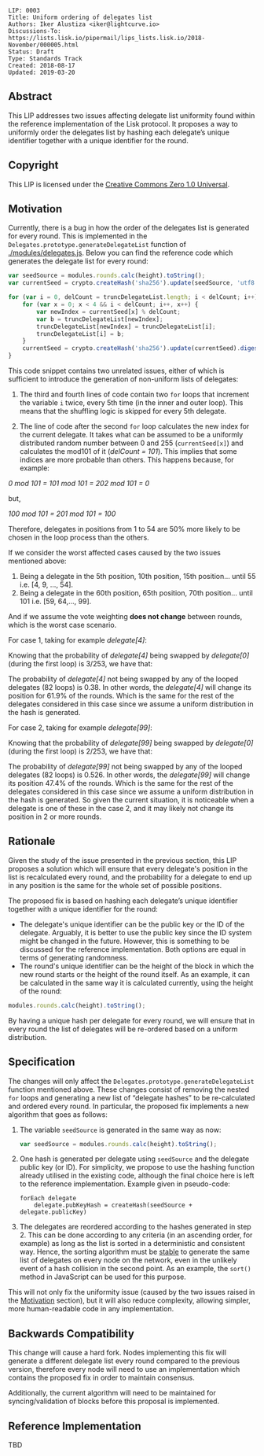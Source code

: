 ```
LIP: 0003
Title: Uniform ordering of delegates list
Authors: Iker Alustiza <iker@lightcurve.io>
Discussions-To: https://lists.lisk.io/pipermail/lips_lists.lisk.io/2018-November/000005.html
Status: Draft
Type: Standards Track
Created: 2018-08-17
Updated: 2019-03-20
```

## Abstract

This LIP addresses two issues affecting delegate list uniformity found within the reference implementation of the Lisk protocol. It proposes a way to uniformly order the delegates list by hashing each delegate’s unique identifier together with a unique identifier for the round.

## Copyright

This LIP is licensed under the [Creative Commons Zero 1.0 Universal](https://creativecommons.org/publicdomain/zero/1.0/).

## Motivation

Currently, there is a bug in how the order of the delegates list is generated for every round. This is implemented in the `Delegates.prototype.generateDelegateList` function of [./modules/delegates.js](https://github.com/LiskHQ/lisk/blob/832c565c641c8a7436c9c164e21a35641096de93/modules/delegates.js#L399). Below you can find the reference code which generates the delegate list for every round:

```js
var seedSource = modules.rounds.calc(height).toString();
var currentSeed = crypto.createHash('sha256').update(seedSource, 'utf8').digest();

for (var i = 0, delCount = truncDelegateList.length; i < delCount; i++) {
	for (var x = 0; x < 4 && i < delCount; i++, x++) {
		var newIndex = currentSeed[x] % delCount;
		var b = truncDelegateList[newIndex];
		truncDelegateList[newIndex] = truncDelegateList[i];
		truncDelegateList[i] = b;
	}
	currentSeed = crypto.createHash('sha256').update(currentSeed).digest();
}
```

This code snippet contains two unrelated issues, either of which is sufficient to introduce the generation of non-uniform lists of delegates:

1. The third and fourth lines of code contain two `for` loops that increment the variable `i` twice, every 5th time (in the inner and outer loop). This means that the shuffling logic is skipped for every 5th delegate.

2. The line of code after the second `for` loop calculates the new index for the current delegate. It takes what can be assumed to be a uniformly distributed random number between 0 and 255 (`currentSeed[x]`) and calculates the mod101 of it (_delCount = 101_). This implies that some indices are more probable than others. This happens because, for example:

_0 mod 101 = 101 mod 101 = 202 mod 101 = 0_

but,

_100 mod 101 = 201 mod 101 = 100_

Therefore, delegates in positions from 1 to 54 are 50% more likely to be chosen in the loop process than the others.

If we consider the worst affected cases caused by the two issues mentioned above:

1. Being a delegate in the 5th position, 10th position, 15th position... until 55 i.e. [4, 9, ..., 54].
2. Being a delegate in the 60th position, 65th position, 70th position... until 101 i.e. [59, 64,..., 99].

And if we assume the vote weighting **does not change** between rounds, which is the worst case scenario.

For case 1, taking for example _delegate[4]_:

Knowing that the probability of _delegate[4]_ being swapped by _delegate[0]_ (during the first loop) is 3/253, we have that:

The probability of _delegate[4]_ not being swapped by any of the looped delegates (82 loops) is 0.38. In other words, the _delegate[4]_ will change its position for 61.9% of the rounds. Which is the same for the rest of the delegates considered in this case since we assume a uniform distribution in the hash is generated.

For case 2, taking for example _delegate[99]_:

Knowing that the probability of _delegate[99]_ being swapped by _delegate[0]_ (during the first loop) is 2/253, we have that:

The probability of _delegate[99]_ not being swapped by any of the looped delegates (82 loops) is 0.526. In other words, the _delegate[99]_ will change its position 47.4% of the rounds. Which is the same for the rest of the delegates considered in this case since we assume a uniform distribution in the hash is generated. So given the current situation, it is noticeable when a delegate is one of these in the case 2, and it may likely not change its position in 2 or more rounds.

## Rationale

Given the study of the issue presented in the previous section, this LIP proposes a solution which will ensure that every delegate's position in the list is recalculated every round, and the probability for a delegate to end up in any position is the same for the whole set of possible positions.

The proposed fix is based on hashing each delegate’s unique identifier together with a unique identifier for the round:

- The delegate's unique identifier can be the public key or the ID of the delegate. Arguably, it is better to use the public key since the ID system might be changed in the future. However, this is something to be discussed for the reference implementation. Both options are equal in terms of generating randomness.
- The round's unique identifier can be the height of the block in which the new round starts or the height of the round itself. As an example, it can be calculated in the same way it is calculated currently, using the height of the round:

```js
modules.rounds.calc(height).toString();
```

By having a unique hash per delegate for every round, we will ensure that in every round the list of delegates will be re-ordered based on a uniform distribution.

## Specification

The changes will only affect the `Delegates.prototype.generateDelegateList` function mentioned above. These changes consist of removing the nested `for` loops and generating a new list of “delegate hashes” to be re-calculated and ordered every round. In particular, the proposed fix implements a new algorithm that goes as follows:

1. The variable `seedSource` is generated in the same way as now:

	```js
	var seedSource = modules.rounds.calc(height).toString();
	```

2. One hash is generated per delegate using `seedSource` and the delegate public key (or ID). For simplicity, we propose to use the hashing function already utilised in the existing code, although the final choice here is left to the reference implementation. Example given in pseudo-code:

	```
	forEach delegate
		delegate.pubKeyHash = createHash(seedSource + delegate.publicKey)
	```

3. The delegates are reordered according to the hashes generated in step 2. This can be done according to any criteria (in an ascending order, for example) as long as the list is sorted in a deterministic and consistent way. Hence, the sorting algorithm must be [stable](https://en.wikipedia.org/wiki/Sorting_algorithm#Stability) to generate the same list of delegates on every node on the network, even in the unlikely event of a hash collision in the second point. As an example, the `sort()` method in JavaScript can be used for this purpose.

This will not only fix the uniformity issue (caused by the two issues raised in the [Motivation](#motivation) section), but it will also reduce complexity, allowing simpler, more human-readable code in any implementation.

## Backwards Compatibility

This change will cause a hard fork. Nodes implementing this fix will generate a different delegate list every round compared to the previous version, therefore every node will need to use an implementation which contains the proposed fix in order to maintain consensus.

Additionally, the current algorithm will need to be maintained for syncing/validation of blocks before this proposal is implemented.

## Reference Implementation

TBD
